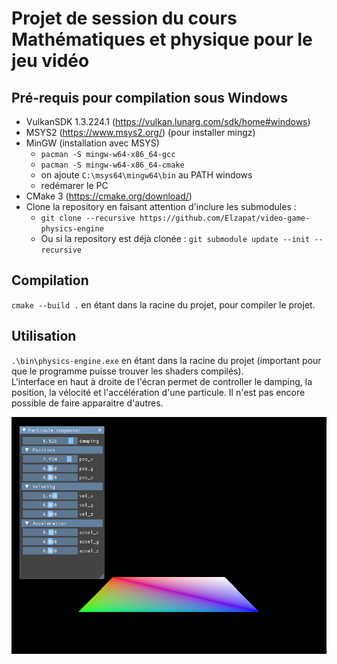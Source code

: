 # Projet de session du cours Mathématiques et physique pour le jeu vidéo

## Pré-requis pour compilation sous Windows
* VulkanSDK 1.3.224.1 (https://vulkan.lunarg.com/sdk/home#windows)
* MSYS2 (https://www.msys2.org/) (pour installer mingz)
* MinGW (installation avec MSYS)
    * `pacman -S mingw-w64-x86_64-gcc`
    * `pacman -S mingw-w64-x86_64-cmake`
    * on ajoute `C:\msys64\mingw64\bin` au PATH windows
    * redémarer le PC
* CMake 3 (https://cmake.org/download/)
* Clone la repository en faisant attention d'inclure les submodules :
    * `git clone --recursive https://github.com/Elzapat/video-game-physics-engine`
    * Ou si la repository est déjà clonée : `git submodule update --init --recursive`

## Compilation
`cmake --build .` en étant dans la racine du projet, pour compiler le projet.

## Utilisation
`.\bin\physics-engine.exe` en étant dans la racine du projet (important pour que le programme puisse trouver les shaders compilés).  
L'interface en haut à droite de l'écran permet de controller le damping, la position, la vélocité et l'accélération d'une particule. Il n'est pas encore possible de faire apparaitre d'autres.
<p align="center">
    <img src="./assets/demo.png">
</p>

